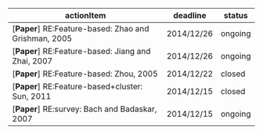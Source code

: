 | actionItem                                            | deadline   | status      |
|-------------------------------------------------------|------------|-------------|
| [**Paper**] RE:Feature-based: Zhao and Grishman, 2005 | 2014/12/26 | ongoing     |
| [**Paper**] RE:Feature-based: Jiang and Zhai, 2007    | 2014/12/26 | ongoing     |
| [**Paper**] RE:Feature-based: Zhou, 2005              | 2014/12/22 | closed      |
| [**Paper**] RE:Feature-based+cluster: Sun, 2011       | 2014/12/15 | closed      |
| [**Paper**] RE:survey: Bach and Badaskar, 2007        | 2014/12/15 | ongoing     |
